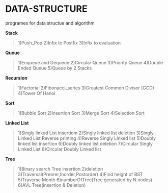 # DATA-STRUCTURE
programes for data structue and algorithm

**Stack**
>1)Push_Pop
2)Infix to Postfix
3)Infix to evaluation

**Queue**
>1)Enqueue and Dequeue
2)Circular Queue
3)Priority Queue
4)Double Ended Queue
5)Queue by 2 Stacks

**Recursion**
>1)Factorial
2)Fibonacci_series
3)Greatest Common Divisor (GCD)
4)Tower Of Hanoi

**Sort**
>1)Bubble Sort
2)Insertion Sort
3)Merge Sort
4)Selection Sort

**Linked List**
>1)Singly linked List insertiom
2)Singly linked list deletion
3)Singly Linked List Reverse printing
4)Reverse Singly Linked list 
5)Doubly linked list insertion
6)Doubly linked list deletion
7)Circular Singly Linked List
8)Circular Doubly Linked list

**Tree**
>1)Binary search Tree insertion
2)deletion
3)Traversal(Preorer,Inorder,Postorder)
4)Find height of BST
5)Traverse Month
6)numberOfTree(Tree generated by N nodes)
6)AVL Tree(insertion & Deletion)
